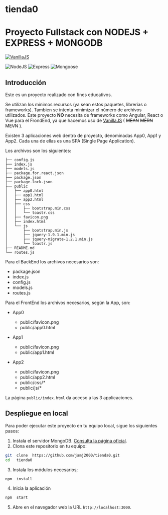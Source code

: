 # tienda0
# Proyecto Fullstack con NODEJS + EXPRESS + MONGODB

[![VanillaJS](https://img.shields.io/badge/Vanilla-JS-orange.svg)](http://vanilla-js.com/)

![NodeJS](https://img.shields.io/badge/NodeJS-8.11.3-blue.svg)
![Express](https://img.shields.io/badge/Express-4.16.3-blue.svg)
![Mongoose](https://img.shields.io/badge/Mongoose-5.2.3-blue.svg)

## Introducción

Este es un proyecto realizado con fines educativos. 

Se utilizan los mínimos recursos (ya sean estos paquetes, librerías o frameworks). Tambien se intenta minimizar el número de archivos utilizados. Este proyecto **NO** necesita de frameworks como Angular, React o Vue para el FrondEnd, ya que hacemos uso de [VanillaJS](http://vanilla-js.com/) ( ~~MEAN~~ ~~MERN~~ ~~MEVN~~ ). 

Existen 3 aplicaciones web dentro de proyecto, denominadas App0, App1 y App2. Cada una de ellas es una SPA (Single Page Application).

Los archivos son los siguientes:


```
├── config.js
├── index.js
├── models.js
├── package.for.react.json
├── package.json
├── package-lock.json
├── public
│   ├── app0.html
│   ├── app1.html
│   ├── app2.html
│   ├── css
│   │   ├── bootstrap.min.css
│   │   └── toastr.css
│   ├── favicon.png
│   ├── index.html
│   └── js
│       ├── bootstrap.min.js
│       ├── jquery-1.9.1.min.js
│       ├── jquery-migrate-1.2.1.min.js
│       └── toastr.js
├── README.md
└── routes.js
```


Para el BackEnd los archivos necesarios son:

- package.json
- index.js
- config.js
- models.js
- routes.js

Para el FrontEnd los archivos necesarios, según la App, son:

- App0
  - public/favicon.png
  - public/app0.html
  
- App1
  - public/favicon.png
  - public/app1.html
  
- App2
  - public/favicon.png
  - public/app2.html
  - public/css/*
  - public/js/*
  
La página `public/index.html` da acceso a las 3 applicaciones.


## Despliegue en local

Para poder ejecutar este proyecto en tu equipo local, sigue los siguientes pasos: 

1. Instala el servidor MongoDB. [Consulta la página oficial](https://docs.mongodb.com/manual/installation/).
2. Clona este repositorio en tu equipo:
  ```bash
  git  clone  https://github.com/jamj2000/tienda0.git
  cd   tienda0
  ```
3. Instala los módulos necesarios;
  ```bash
  npm  install
  ```
4. Inicia la aplicación
  ```bash
  npm  start
  ```
5. Abre en el navegador web la URL `http://localhost:3000`.
  
